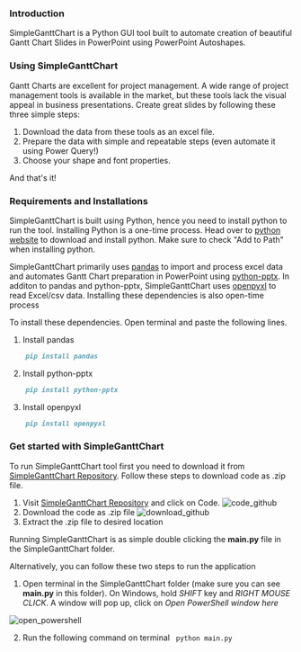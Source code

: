 ### Introduction

SimpleGanttChart is a Python GUI tool built to automate creation of beautiful Gantt Chart Slides in PowerPoint using PowerPoint Autoshapes. 

### Using SimpleGanttChart

Gantt Charts are excellent for project management. A wide range of project management tools is available in the market, but these tools lack the visual appeal in business presentations. Create great  slides by following these three simple steps:

1. Download the data from these tools as an excel file. 
2. Prepare the data with simple and repeatable steps (even automate it using Power Query!)
3. Choose your shape and font properties.

And that's it!

### Requirements and Installations

SimpleGanttChart is built using Python, hence you need to install python to run the tool. Installing Python is a one-time process. Head over to [python website](https://www.python.org/downloads/) to download and install python. Make sure to check "Add to Path" when installing python.

SimpleGanttChart primarily uses [pandas](https://pandas.pydata.org/) to import and process excel data and automates Gantt Chart preparation in PowerPoint using [python-pptx](https://python-pptx.readthedocs.io/en/latest/index.html). In additon to pandas and python-pptx, SimpleGanttChart uses [openpyxl](https://openpyxl.readthedocs.io/en/stable/) to read Excel/csv data. Installing these dependencies is also open-time process

To install these dependencies. Open terminal and paste the following lines.

1. Install pandas
```markdown
    pip install pandas
```
2. Install python-pptx
```markdown
    pip install python-pptx
```
3. Install openpyxl
```markdown
    pip install openpyxl
```
### Get started with SimpleGanttChart

To run SimpleGanttChart tool first you need to download it from [SimpleGanttChart Repository](https://github.com/ndnag19/SimpleGanttChart). Follow these steps to download code as .zip file.
1. Visit [SimpleGanttChart Repository](https://github.com/ndnag19/SimpleGanttChart) and click on Code.
![code_github](https://user-images.githubusercontent.com/39146876/156887577-1460a2b6-7d17-4dc0-ae31-7cf29c01da39.png)
2. Download the code as .zip file
![download_github](https://user-images.githubusercontent.com/39146876/156887589-4d3bfdf4-c9b3-498e-b8d2-66838f65af54.png)
3. Extract the .zip file to desired location

Running SimpleGanttChart is as simple double clicking the **main.py** file in the SimpleGanttChart folder. 

Alternatively, you can follow these two steps to run the application
1. Open terminal in the SimpleGanttChart folder (make sure you can see **main.py** in this folder). On Windows, hold _SHIFT_ key and _RIGHT MOUSE CLICK_. A window will pop up, click on _Open PowerShell window here_

![open_powershell](https://user-images.githubusercontent.com/39146876/156887568-f964d2fe-e0ef-4bce-9dea-1d82aef1c1e9.png)

2. Run the following command on terminal ``` python main.py```
